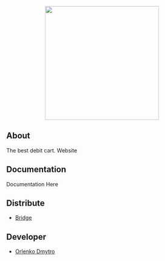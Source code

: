 <p align="center">
      <img src="https://i.ibb.co/R0N8v2r/image.png" width="300">
</p>

## About

The best debit cart. Website

## Documentation

Documentation Here

## Distribute

- [Bridge](eternalstoneinside.github.io/Bridge/)


## Developer

- [Orlenko Dmytro](https://github.com/eternalstoneinside)

